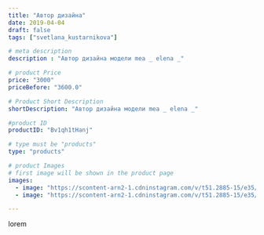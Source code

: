 ```yaml
---
title: "Автор дизайна"
date: 2019-04-04
draft: false
tags: ["svetlana_kustarnikova"]

# meta description
description : "Автор дизайна модели mea _ elena _"

# product Price
price: "3000"
priceBefore: "3600.0"

# Product Short Description
shortDescription: "Автор дизайна модели mea _ elena _"

#product ID
productID: "Bv1qh1tHanj"

# type must be "products"
type: "products"

# product Images
# first image will be shown in the product page
images:
  - image: "https://scontent-arn2-1.cdninstagram.com/v/t51.2885-15/e35/54800577_480465099155743_608717847643372916_n.jpg?se=8&tp=1&_nc_ht=scontent-arn2-1.cdninstagram.com&_nc_cat=107&_nc_ohc=NTbjJwihYTQAX-tZi0g&ccb=7-4&oh=8dbe6c99a3c75c4bfff9f5dab4325059&oe=608346CE&ig_cache_key=MjAxNDcwMzQ0NzMwOTA5NDk4NA%3D%3D.2-ccb7-4"
  - image: "https://scontent-arn2-1.cdninstagram.com/v/t51.2885-15/e35/53903858_161436721521827_8732916933484665499_n.jpg?se=8&tp=1&_nc_ht=scontent-arn2-1.cdninstagram.com&_nc_cat=111&_nc_ohc=uzYVqqkfl-kAX_Cj0vA&ccb=7-4&oh=b058bd266bb7832a6fc0bfdc2fc19150&oe=60817097&ig_cache_key=MjAxNDcwMzQ0NzI5MjMwNjE2Mw%3D%3D.2-ccb7-4"

---
```

lorem
